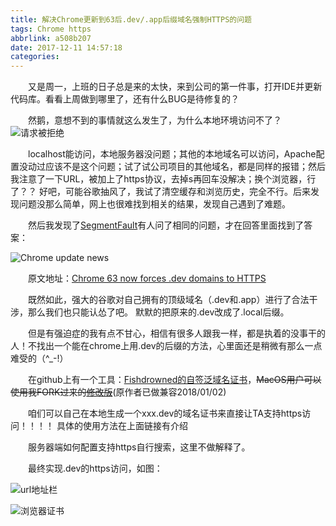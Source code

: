 ```yaml
---
title: 解决Chrome更新到63后.dev/.app后缀域名强制HTTPS的问题
tags: Chrome https
abbrlink: a508b207
date: 2017-12-11 14:57:18
categories:
---
```


　　又是周一，上班的日子总是来的太快，来到公司的第一件事，打开IDE并更新代码库。看看上周做到哪里了，还有什么BUG是待修复的？

　　然鹅，意想不到的事情就这么发生了，为什么本地环境访问不了？
![请求被拒绝](http://cdn.pipipa.cn/20171211151297573775954.png)

　　localhost能访问，本地服务器没问题；其他的本地域名可以访问，Apache配置没动过应该不是这个问题；试了试公司项目的其他域名，都是同样的报错；然后我注意了一下URL，被加上了https协议，去掉s再回车没解决；换个浏览器，行了？？ 好吧，可能谷歌抽风了，我试了清空缓存和浏览历史，完全不行。后来发现问题没那么简单，网上也很难找到相关的结果，发现自己遇到了难题。

　　然后我发现了[SegmentFault](https://segmentfault.com/q/1010000012339191)有人问了相同的问题，才在回答里面找到了答案：

![Chrome update news](http://cdn.pipipa.cn/20171211151297617476829.png)

　　原文地址：[Chrome 63 now forces .dev domains to HTTPS](https://laravel-news.com/chrome-63-now-forces-dev-domains-https)

　　既然如此，强大的谷歌对自己拥有的顶级域名（.dev和.app）进行了合法干涉，那么我们也只能认怂了吧。 默默的把原来的.dev改成了.local后缀。

　　但是有强迫症的我有点不甘心，相信有很多人跟我一样，都是执着的没事干的人！不找出一个能在chrome上用.dev的后缀的方法，心里面还是稍微有那么一点难受的（^_-!）

　　在github上有一个工具：[Fishdrowned的自签泛域名证书](https://github.com/Fishdrowned/ssl)，~~MacOS用户可以使用我FORK过来的[修改版](https://github.com/haowanxing/ssl)~~(原作者已做兼容2018/01/02)

　　咱们可以自己在本地生成一个xxx.dev的域名证书来直接让TA支持https访问！！！！ 具体的使用方法在上面链接有介绍

　　服务器端如何配置支持https自行搜索，这里不做解释了。

　　最终实现.dev的https访问，如图：

![url地址栏](http://cdn.pipipa.cn/2018010315149750616257.png)

![浏览器证书](http://cdn.pipipa.cn/2018010315149751936425.png)
　　